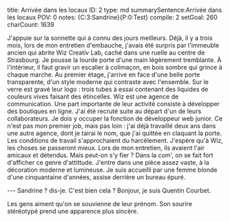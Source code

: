 title:          Arrivée dans les locaux
ID:             2
type:           md
summarySentence:Arrivée dans les locaux
POV:            0
notes:          {C:3:Sandrine}{P:0:Test}
compile:        2
setGoal:        260
charCount:      1639


J'appuie sur la sonnette qui a connu des jours meilleurs. Déjà, il y a trois mois, lors de mon entretien d'embauche, j'avais été surpris par l'immeuble ancien qui abrite Wiz Creativ Lab, caché dans une ruelle au centre de Strasbourg. Je pousse la lourde porte d'une main légèrement tremblante.  À l'intérieur, il faut gravir un escalier à colimaçon, en bois sombre qui grince à chaque marche. Au premier étage, j'arrive en face d'une belle porte transparente, d'un style moderne qui contraste avec l'ensemble. Sur le verre est gravé leur logo : trois tubes à essai contenant des liquides de couleurs vives faisant des étincelles.
Wiz est une agence de communication. Une part importante de leur activité consiste à développer des boutiques en ligne. J'ai été recruté suite au départ d'un de leurs collaborateurs. Je dois y occuper la fonction de développeur web junior. Ce n'est pas mon premier job, mais pas loin : j'ai déjà travaillé deux ans dans une autre agence, dont je tairai le nom, que j'ai quittée en claquant la porte. Les conditions de travail s'approchaient du harcèlement. J'espère qu'à Wiz, les choses se passeront mieux. Lors de mon entretien, ils avaient l'air amicaux et détendus. Mais peut-on s'y fier ? Dans la com', on se fait fort d'afficher ce genre d'attittude.
J'entre dans une pièce assez vaste, à la décoration moderne et lumineuse. Je suis accueilli par une femme blonde d'une cinquantaine d'années, assise derrière un bureau épuré.

--- Sandrine ? dis-je. C'est bien cela ? Bonjour, je suis Quentin Courbet.

Les gens aiment qu'on se souvienne de leur prénom. Son sourire stéréotypé prend une apparence plus sincère.
